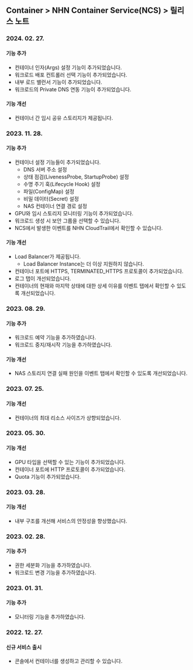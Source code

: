 ## Container > NHN Container Service(NCS) > 릴리스 노트
### 2024. 02. 27.
#### 기능 추가
* 컨테이너 인자(Args) 설정 기능이 추가되었습니다.
* 워크로드 배포 컨트롤러 선택 기능이 추가되었습니다.
* 내부 로드 밸런서 기능이 추가되었습니다.
* 워크로드의 Private DNS 연동 기능이 추가되었습니다.

#### 기능 개선
* 컨테이너 간 임시 공유 스토리지가 제공됩니다.

### 2023. 11. 28.
#### 기능 추가
* 컨테이너 설정 기능들이 추가되었습니다.
    * DNS 서버 주소 설정
    * 상태 점검(LivenessProbe, StartupProbe) 설정
    * 수명 주기 훅(Lifecycle Hook) 설정
    * 파일(ConfigMap) 설정
    * 비밀 데이터(Secret) 설정
    * NAS 컨테이너 연결 경로 설정
* GPU와 임시 스토리지 모니터링 기능이 추가되었습니다.
* 워크로드 생성 시 보안 그룹을 선택할 수 있습니다.
* NCS에서 발생한 이벤트를 NHN CloudTrail에서 확인할 수 있습니다.

#### 기능 개선
* Load Balancer가 제공됩니다.
    * Load Balancer Instance는 더 이상 지원하지 않습니다.
* 컨테이너 포트에 HTTPS, TERMINATED_HTTPS 프로토콜이 추가되었습니다.
* 로그 탭이 개선되었습니다.
* 컨테이너의 현재와 마지막 상태에 대한 상세 이유를 이벤트 탭에서 확인할 수 있도록 개선되었습니다.

### 2023. 08. 29.
#### 기능 추가
* 워크로드 예약 기능을 추가하였습니다.
* 워크로드 중지/재시작 기능을 추가하였습니다.

#### 기능 개선
* NAS 스토리지 연결 실패 원인을 이벤트 탭에서 확인할 수 있도록 개선되었습니다.

### 2023. 07. 25.
#### 기능 개선
* 컨테이너의 최대 리소스 사이즈가 상향되었습니다.

### 2023. 05. 30.
#### 기능 개선
* GPU 타입을 선택할 수 있는 기능이 추가되었습니다.
* 컨테이너 포트에 HTTP 프로토콜이 추가되었습니다.
* Quota 기능이 추가되었습니다.

### 2023. 03. 28.

#### 기능 개선
* 내부 구조를 개선해 서비스의 안정성을 향상했습니다.

### 2023. 02. 28.

#### 기능 추가
* 권한 세분화 기능을 추가하였습니다.
* 워크로드 변경 기능을 추가하였습니다.

### 2023. 01. 31.

#### 기능 추가
* 모니터링 기능을 추가하였습니다.

### 2022. 12. 27.

#### 신규 서비스 출시
* 콘솔에서 컨테이너를 생성하고 관리할 수 있습니다.

